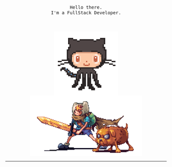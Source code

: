 <p align="center">
  </br>
  <samp>Hello there.</br> I'm a FullStack Developer.</samp>
  </br>
  </br>
  </br>
  </br>
  <img align="center" src="https://github.com/baifengheixi/baifengheixi/blob/main/monster.gif" width="200" />
  <img src="https://github.com/baifengheixi/baifengheixi/blob/main/warrior.gif" width="350" />
</p>

------------
